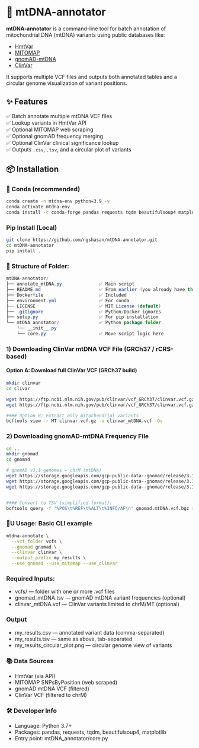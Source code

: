 # 🧬 mtDNA-annotator

**mtDNA-annotator** is a command-line tool for batch annotation of mitochondrial DNA (mtDNA) variants using public databases like:

- [HmtVar](http://www.hmtvar.uniba.it/)
- [MITOMAP](https://www.mitomap.org/)
- [gnomAD-mtDNA](https://gnomad.broadinstitute.org/downloads)
- [ClinVar](https://www.ncbi.nlm.nih.gov/clinvar/)

It supports multiple VCF files and outputs both annotated tables and a circular genome visualization of variant positions.

## ✨ Features
✅ Batch annotate multiple mtDNA VCF files  
✅ Lookup variants in HmtVar API  
✅ Optional MITOMAP web scraping  
✅ Optional gnomAD frequency merging  
✅ Optional ClinVar clinical significance lookup  
✅ Outputs `.csv`, `.tsv`, and a circular plot of variants

## 📦 Installation
### 🔹 Conda (recommended)
```bash
conda create -n mtdna-env python=3.9 -y
conda activate mtdna-env
conda install -c conda-forge pandas requests tqdm beautifulsoup4 matplotlib
```

### Pip Install (Local)
```bash
git clone https://github.com/ngshasan/mtDNA-annotator.git
cd mtDNA-annotator
pip install .
```

### 📁 Structure of Folder:
```java
mtDNA-annotator/
├── annotate_mtDNA.py              ✅ Main script
├── README.md                      ✅ From earlier (you already have this)
├── Dockerfile                     ✅ Included
├── environment.yml                ✅ For conda
├── LICENSE                        ✅ MIT License (default)
├── .gitignore                     ✅ Python/Docker ignores
├── setup.py                       ✅ For pip installation
└── mtDNA_annotator/               ✅ Python package folder
    └── __init__.py
    └── core.py                    ✅ Move script logic here
```

### 1) Downloading ClinVar mtDNA VCF File (GRCh37 / rCRS-based)

#### Option A: Download full ClinVar VCF (GRCh37 build)
```bash
mkdir clinvar
cd clivar

wget https://ftp.ncbi.nlm.nih.gov/pub/clinvar/vcf_GRCh37/clinvar.vcf.gz
wget https://ftp.ncbi.nlm.nih.gov/pub/clinvar/vcf_GRCh37/clinvar.vcf.gz.tbi

#### Option B: Extract only mitochondrial variants
bcftools view -r MT clinvar.vcf.gz -o clinvar_mtDNA.vcf -Ov
```

### 2) Downloading gnomAD-mtDNA Frequency File
```bash
cd ..
mkdir gnomad
cd gnomad

# gnomAD v3.1 genomes — chrM (mtDNA)
wget https://storage.googleapis.com/gcp-public-data--gnomad/release/3.1/vcf/genomes/gnomad.genomes.v3.1.sites.chrM.vcf.bgz
wget https://storage.googleapis.com/gcp-public-data--gnomad/release/3.1/vcf/genomes/gnomad.genomes.v3.1.sites.chrM.vcf.bgz.tbi
wget https://storage.googleapis.com/gcp-public-data--gnomad/release/3.1/vcf/genomes/gnomad.genomes.v3.1.sites.chrM.reduced_annotations.tsv


#### Convert to TSV (simplified format):
bcftools query -f '%POS\t%REF\t%ALT\t%INFO/AF\n' gnomad.mtDNA.vcf.bgz > gnomad_mtDNA.tsv
```

### 🧪U Usage: Basic CLI example
```bash
mtdna-annotate \
  --vcf_folder vcfs \
  --gnomad gnomad \
  --clinvar clinvar \
  --output_prefix my_results \
  --use_gnomad --use_mitomap --use_clinvar
```

### Required Inputs:
- vcfs/ — folder with one or more .vcf files
- gnomad_mtDNA.tsv — gnomAD mtDNA variant frequencies (optional)
- clinvar_mtDNA.vcf — ClinVar variants limited to chrM/MT (optional)

### Output
- my_results.csv — annotated variant data (comma-separated)
- my_results.tsv — same as above, tab-separated
- my_results_circular_plot.png — circular genome view of variants

### 📚 Data Sources
- HmtVar (via API)
- MITOMAP SNPsByPosition (web scraped)
- gnomAD mtDNA VCF (filtered)
- ClinVar VCF (filtered to chrM)

### 🛠 Developer Info
- Language: Python 3.7+
- Packages: pandas, requests, tqdm, beautifulsoup4, matplotlib
- Entry point: mtDNA_annotator/core.py


